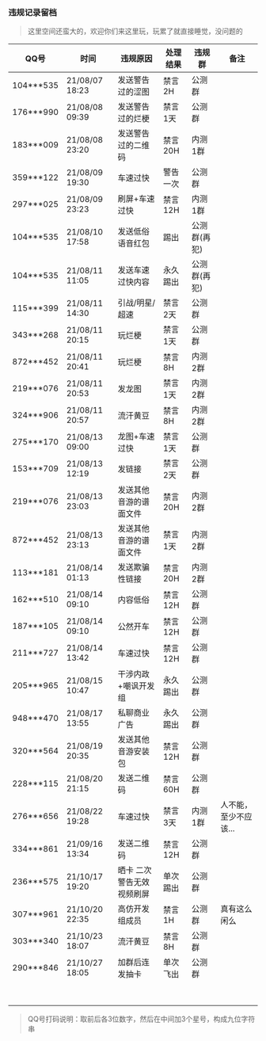 ### 违规记录留档

> 这里空间还蛮大的，欢迎你们来这里玩，玩累了就直接睡觉，没问题的

QQ号 | 时间 | 违规原因 | 处理结果 | 违规群 | 备注
-- | -- | -- | -- | -- | --
104***535 | 21/08/07 18:23 | 发送警告过的涩图 | 禁言2H | 公测群 |
176***990 | 21/08/08 09:39 | 发送警告过的烂梗 | 禁言1天 | 公测群 |
183***009 | 21/08/08 23:20 | 发送警告过的二维码| 禁言20H | 内测1群 |
359***122 | 21/08/09 19:30 | 车速过快 | 警告一次 | 公测群 |
297***025 | 21/08/09 23:23 | 刷屏+车速过快 | 禁言12H | 内测1群 |
104***535 | 21/08/10 17:58 | 发送低俗语音红包 | 踢出 | 公测群(再犯) |
104***535 | 21/08/11 11:05 | 发送车速过快内容 | 永久踢出 | 公测群(再犯) |
115***399 | 21/08/11 14:30 | 引战/明星/超速 | 禁言2天 | 公测群 |
343***268 | 21/08/11 20:15 | 玩烂梗 | 禁言1天 | 公测群 |
872***452 | 21/08/11 20:41 | 玩烂梗 | 禁言8H | 内测2群 |
219***076 | 21/08/11 20:53 | 发龙图 | 禁言1天 | 内测2群 |
324***906 | 21/08/11 20:57 | 流汗黄豆 | 禁言8H | 内测2群 |
275***170 | 21/08/13 09:00 | 龙图+车速过快 | 禁言1天 | 公测群 |
153***709 | 21/08/13 12:19 | 发链接 | 禁言2天 | 公测群 |
219***076 | 21/08/13 23:03 | 发送其他音游的谱面文件 | 禁言20H | 内测2群 |
872***452 | 21/08/13 23:13 | 发送其他音游的谱面文件 | 禁言1天 | 内测2群 |
113***181 | 21/08/14 01:13 | 发送欺骗性链接 | 禁言20H | 内测2群 |
162***510 | 21/08/14 09:10 | 内容低俗 | 禁言12H | 公测群 |
187***105 | 21/08/14 09:10 | 公然开车 | 禁言12H | 公测群 |
211***727 | 21/08/14 13:42 | 车速过快 | 禁言12H | 公测群 |
205***965 | 21/08/15 10:47 | 干涉内政+嘲讽开发组 | 永久踢出 | 公测群 |
948***470 | 21/08/17 13:55 | 私聊商业广告 | 永久踢出 | 公测群 |
320***564 | 21/08/19 20:35 | 发送其他音游安装包 | 禁言12H | 公测群 |
228***115 | 21/08/20 21:15 | 发送二维码  | 禁言60H | 公测群 |
276***656 | 21/08/22 19:28 | 车速过快 | 禁言3天 | 内测1群 | 人不能，至少不应该...
334***861 | 21/09/16 13:34 | 发送二维码| 禁言12H | 公测群 |
236***575 | 21/10/17 19:20 | 晒卡 二次警告无效 视频刷屏 | 单次踢出 | 公测群 |
307***961 | 21/10/20 22:35 | 高仿开发组成员 |禁言1H | 公测群 | 真有这么闲么
303***340 | 21/10/23 18:07 | 流汗黄豆 | 禁言8H | 公测群 | 
290***846 | 21/10/27 18:05 | 加群后连发抽卡 | 单次飞出 | 公测群 |
 | | | | |
 | | | | |
 | | | | |
 | | | | |
 | | | | |
 | | | | |
 | | | | |
 | | | | |

> QQ号打码说明：取前后各3位数字，然后在中间加3个星号，构成九位字符串
